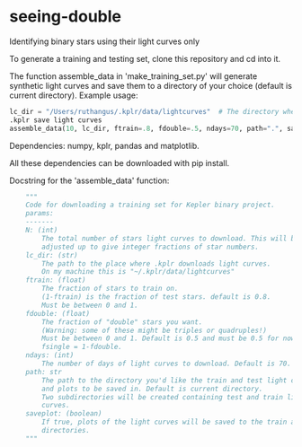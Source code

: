 # seeing-double
Identifying binary stars using their light curves only

To generate a training and testing set, clone this repository and cd into it.

The function assemble_data in 'make_training_set.py' will generate synthetic
light curves and save them to a directory of your choice (default is current
directory). Example usage:

```python
lc_dir = "/Users/ruthangus/.kplr/data/lightcurves"  # The directory where
.kplr save light curves
assemble_data(10, lc_dir, ftrain=.8, fdouble=.5, ndays=70, path=".", saveplot=True)
```

Dependencies:
numpy, kplr, pandas and matplotlib.

All these dependencies can be downloaded with pip install.


Docstring for the 'assemble_data' function:
```python
    """
    Code for downloading a training set for Kepler binary project.
    params:
    -------
    N: (int)
        The total number of stars light curves to download. This will be
        adjusted up to give integer fractions of star numbers.
    lc_dir: (str)
        The path to the place where .kplr downloads light curves.
        On my machine this is "~/.kplr/data/lightcurves"
    ftrain: (float)
        The fraction of stars to train on.
        (1-ftrain) is the fraction of test stars. default is 0.8.
        Must be between 0 and 1.
    fdouble: (float)
        The fraction of "double" stars you want.
        (Warning: some of these might be triples or quadruples!)
        Must be between 0 and 1. Default is 0.5 and must be 0.5 for now.
        fsingle = 1-fdouble.
    ndays: (int)
        The number of days of light curves to download. Default is 70.
    path: str
        The path to the directory you'd like the train and test light curves
        and plots to be saved in. Default is current directory.
        Two subdirectories will be created containing test and train light
        curves.
    saveplot: (boolean)
        If true, plots of the light curves will be saved to the train and test
        directories.
    """
```
